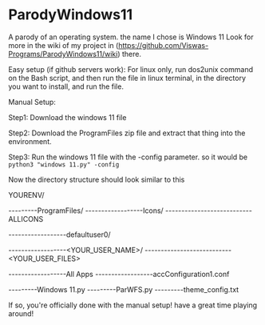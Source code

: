 # ParodyWindows11
A parody of an operating system. the name I chose is Windows 11
Look for more in the wiki of my project in (https://github.com/Viswas-Programs/ParodyWindows11/wiki) there.

Easy setup (if github servers work): For linux only, run dos2unix command on the Bash script, and then run the file in linux terminal, in the directory you want to install, and run the file.

Manual Setup:

Step1: Download the windows 11 file

Step2: Download the ProgramFiles zip file and extract that thing into the environment.

Step3: Run the windows 11 file with the -config parameter. so it would be `python3 "windows 11.py" -config`

Now the directory structure should look similar to this

YOURENV/

---------ProgramFiles/
------------------Icons/
---------------------------ALLICONS

------------------defaultuser0/<all files>

------------------<YOUR_USER_NAME>/
---------------------------<YOUR_USER_FILES>

------------------All Apps
------------------accConfiguration1.conf

---------Windows 11.py
---------ParWFS.py
---------theme_config.txt

If so, you're officially done with the manual setup! have a great time playing around!
